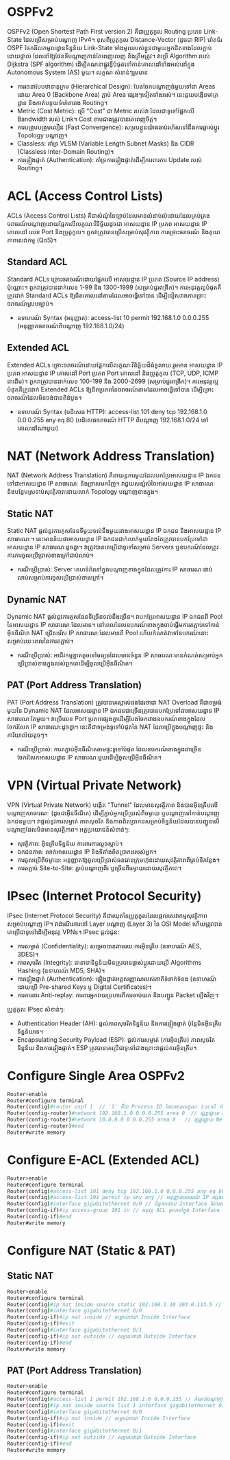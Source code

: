 # OSPFv2
OSPFv2 (Open Shortest Path First version 2) គឺជាប្រូតូកូល Routing ប្រភេទ Link-State ដែលប្រើសម្រាប់បណ្តាញ IPv4។ ខុសពីប្រូតូកូល Distance-Vector (ដូចជា RIP) រ៉ោតទ័រ OSPF ចែករំលែកមូលដ្ឋានទិន្នន័យ Link-State ទាំងមូលរបស់ខ្លួនជាមួយអ្នកជិតខាងដែលភ្ជាប់ដោយផ្ទាល់ ដែលនាំឱ្យផែនទីបណ្តាញកាន់តែពេញលេញ និងត្រឹមត្រូវ។ វាប្រើ Algorithm របស់ Dijkstra (SPF algorithm) ដើម្បីគណនាផ្លូវខ្លីបំផុតទៅកាន់គោលដៅទាំងអស់នៅក្នុង Autonomous System (AS) មួយ។ លក្ខណៈសំខាន់ៗរួមមាន
- ការរចនាបែបឋានានុក្រម (Hierarchical Design): បែងចែកបណ្តាញធំមួយទៅជា Areas ដោយ Area 0 (Backbone Area) ភ្ជាប់ Area ផ្សេងៗទៀតទាំងអស់។ នេះជួយបង្កើនមាត្រដ្ឋាន និងកាត់បន្ថយទំហំតារាង Routing។
- Metric (Cost Metric): ប្រើ "Cost" ជា Metric របស់វា ដែលជាទូទៅផ្អែកលើ Bandwidth របស់ Link។ Cost ទាបជាងត្រូវបានគេពេញចិត្ត។
- ការបង្រួបបង្រួមលឿន (Fast Convergence): សម្របខ្លួនយ៉ាងឆាប់រហ័សទៅនឹងការផ្លាស់ប្តូរ Topology បណ្តាញ។
- Classless: គាំទ្រ VLSM (Variable Length Subnet Masks) និង CIDR (Classless Inter-Domain Routing)។
- ការផ្ទៀងផ្ទាត់ (Authentication): គាំទ្រការផ្ទៀងផ្ទាត់ដើម្បីការពារការ Update របស់ Routing។
# ACL (Access Control Lists)
ACLs (Access Control Lists) គឺជាសំណុំនៃច្បាប់ដែលមានលំដាប់លំដោយដែលគ្រប់គ្រងចរាចរណ៍បណ្តាញដោយផ្អែកលើលក្ខណៈវិនិច្ឆ័យដូចជា អាសយដ្ឋាន IP ប្រភព អាសយដ្ឋាន IP គោលដៅ លេខ Port និងប្រូតូកូល។ ពួកវាត្រូវបានប្រើសម្រាប់សុវត្ថិភាព ការច្រោះចរាចរណ៍ និងគុណភាពសេវាកម្ម (QoS)។
## Standard ACL
Standard ACLs ច្រោះចរាចរណ៍ដោយផ្អែកលើ អាសយដ្ឋាន IP ប្រភព (Source IP address) ប៉ុណ្ណោះ។ ពួកវាត្រូវបានដាក់លេខ 1-99 និង 1300-1999 (សម្រាប់ជួរពង្រីក)។ ការអនុវត្តល្អបំផុតគឺត្រូវដាក់ Standard ACLs ឱ្យជិតគោលដៅតាមដែលអាចធ្វើទៅបាន ដើម្បីជៀសវាងការច្រោះចរាចរណ៍ស្របច្បាប់។
- ឧទាហរណ៍ Syntax (អនុញ្ញាត): access-list 10 permit 192.168.1.0 0.0.0.255 (អនុញ្ញាតចរាចរណ៍ពីបណ្តាញ 192.168.1.0/24)
## Extended ACL
Extended ACLs ច្រោះចរាចរណ៍ដោយផ្អែកលើលក្ខណៈវិនិច្ឆ័យដ៏ធំទូលាយ រួមមាន អាសយដ្ឋាន IP ប្រភព អាសយដ្ឋាន IP គោលដៅ Port ប្រភព Port គោលដៅ និងប្រូតូកូល (TCP, UDP, ICMP ជាដើម)។ ពួកវាត្រូវបានដាក់លេខ 100-199 និង 2000-2699 (សម្រាប់ជួរពង្រីក)។ ការអនុវត្តល្អបំផុតគឺត្រូវដាក់ Extended ACLs ឱ្យជិតប្រភពនៃចរាចរណ៍តាមដែលអាចធ្វើទៅបាន ដើម្បីច្រោះចរាចរណ៍ដែលមិនចង់បានពីដំបូង។
- ឧទាហរណ៍ Syntax (បដិសេធ HTTP): access-list 101 deny tcp 192.168.1.0 0.0.0.255 any eq 80 (បដិសេធចរាចរណ៍ HTTP ពីបណ្តាញ 192.168.1.0/24 ទៅគោលដៅណាមួយ)
# NAT (Network Address Translation)
NAT (Network Address Translation) គឺជាយន្តការមួយដែលបកប្រែអាសយដ្ឋាន IP ឯកជនទៅជាអាសយដ្ឋាន IP សាធារណៈ និងច្រាសមកវិញ។ វាជួយសន្សំសំចៃអាសយដ្ឋាន IP សាធារណៈ និងបន្ថែមស្រទាប់សុវត្ថិភាពដោយលាក់ Topology បណ្តាញខាងក្នុង។
## Static NAT
Static NAT ផ្តល់នូវការគូសផែនទីមួយទល់នឹងមួយរវាងអាសយដ្ឋាន IP ឯកជន និងអាសយដ្ឋាន IP សាធារណៈ។ នេះមានន័យថាអាសយដ្ឋាន IP ឯកជនជាក់លាក់មួយតែងតែត្រូវបានបកប្រែទៅជាអាសយដ្ឋាន IP សាធារណៈដូចគ្នា។ វាត្រូវបានគេប្រើជាទូទៅសម្រាប់ Servers ឬឧបករណ៍ដែលត្រូវការការចូលប្រើប្រាស់ខាងក្រៅជាប់លាប់។
- ករណីប្រើប្រាស់: Server គេហទំព័រនៅក្នុងបណ្តាញខាងក្នុងដែលត្រូវការ IP សាធារណៈជាប់លាប់សម្រាប់ការចូលប្រើប្រាស់ខាងក្រៅ។
## Dynamic NAT
Dynamic NAT ផ្តល់នូវការគូសផែនទីច្រើនទល់នឹងច្រើន។ វាបកប្រែអាសយដ្ឋាន IP ឯកជនពី Pool នៃអាសយដ្ឋាន IP សាធារណៈដែលមាន។ នៅពេលដែលឧបករណ៍ខាងក្នុងចាប់ផ្តើមការតភ្ជាប់ទៅកាន់អ៊ីនធឺណិត NAT ជ្រើសរើស IP សាធារណៈដែលមានពី Pool ហើយកំណត់វាទៅឧបករណ៍នោះសម្រាប់រយៈពេលនៃការតភ្ជាប់។
- ករណីប្រើប្រាស់: អាជីវកម្មខ្នាតតូចទៅមធ្យមដែលមានចំនួន IP សាធារណៈមានកំណត់សម្រាប់អ្នកប្រើប្រាស់ខាងក្នុងរបស់ពួកគេដើម្បីចូលប្រើអ៊ីនធឺណិត។
## PAT (Port Address Translation)
PAT (Port Address Translation) ត្រូវបានគេស្គាល់ផងដែរថាជា NAT Overload គឺជាទម្រង់មួយនៃ Dynamic NAT ដែលអាសយដ្ឋាន IP ឯកជនជាច្រើនត្រូវបានបកប្រែទៅជាអាសយដ្ឋាន IP សាធារណៈតែមួយ។ វាប្រើលេខ Port ប្រភពផ្សេងគ្នាដើម្បីបែងចែករវាងឧបករណ៍ខាងក្នុងដែលចែករំលែក IP សាធារណៈដូចគ្នា។ នេះគឺជាទម្រង់ទូទៅបំផុតនៃ NAT ដែលប្រើក្នុងបណ្តាញផ្ទះ និងការិយាល័យតូចៗ។
- ករណីប្រើប្រាស់: ការតភ្ជាប់អ៊ីនធឺណិតតាមផ្ទះទូទៅបំផុត ដែលឧបករណ៍ខាងក្នុងជាច្រើនចែករំលែកអាសយដ្ឋាន IP សាធារណៈមួយដើម្បីចូលប្រើអ៊ីនធឺណិត។
# VPN (Virtual Private Network)
VPN (Virtual Private Network) បង្កើត "Tunnel" ដែលមានសុវត្ថិភាព និងបានអ៊ិនគ្រីបលើបណ្តាញសាធារណៈ (ដូចជាអ៊ីនធឺណិត) ដើម្បីភ្ជាប់អ្នកប្រើប្រាស់ពីចម្ងាយ ឬបណ្តាញទៅកាន់បណ្តាញឯកជនមួយ។ វាផ្តល់នូវការសម្ងាត់ ភាពសុចរិត និងភាពពិតប្រាកដសម្រាប់ទិន្នន័យដែលបានបញ្ជូនលើបណ្តាញដែលមិនមានសុវត្ថិភាព។ អត្ថប្រយោជន៍សំខាន់ៗ:
- សុវត្ថិភាព: អ៊ិនគ្រីបទិន្នន័យ ការពារការលួចស្តាប់។
- ឯកជនភាព: លាក់អាសយដ្ឋាន IP និងទីតាំងពិតប្រាកដរបស់អ្នក។
- ការចូលប្រើពីចម្ងាយ: អនុញ្ញាតឱ្យចូលប្រើប្រាស់ធនធានក្រុមហ៊ុនដោយសុវត្ថិភាពពីគ្រប់ទីកន្លែង។
- ការតភ្ជាប់ Site-to-Site: ភ្ជាប់បណ្តាញពីរ ឬច្រើនពីចម្ងាយដោយសុវត្ថិភាព។
# IPsec (Internet Protocol Security)
IPsec (Internet Protocol Security) គឺជាឈុតនៃប្រូតូកូលដែលផ្តល់សេវាកម្មសុវត្ថិភាពសម្រាប់បណ្តាញ IP។ វាដំណើរការនៅ Layer បណ្តាញ (Layer 3) នៃ OSI Model ហើយត្រូវបានគេប្រើជាទូទៅដើម្បីអនុវត្ត VPNs។ IPsec ផ្តល់ជូន:
- ការសម្ងាត់ (Confidentiality): សម្រេចបានតាមរយៈការអ៊ិនគ្រីប (ឧទាហរណ៍ AES, 3DES)។
- ភាពសុចរិត (Integrity): ធានាថាទិន្នន័យមិនត្រូវបានផ្លាស់ប្តូរដោយប្រើ Algorithms Hashing (ឧទាហរណ៍ MD5, SHA)។
- ការផ្ទៀងផ្ទាត់ (Authentication): ផ្ទៀងផ្ទាត់អត្តសញ្ញាណរបស់ភាគីទំនាក់ទំនង (ឧទាហរណ៍ ដោយប្រើ Pre-shared Keys ឬ Digital Certificates)។
- ការការពារ Anti-replay: ការពារអ្នកវាយប្រហារពីការចាប់យក និងបញ្ជូន Packet ឡើងវិញ។  

ប្រូតូកូល IPsec សំខាន់ៗ:
- Authentication Header (AH): ផ្តល់ភាពសុចរិតទិន្នន័យ និងការផ្ទៀងផ្ទាត់ ប៉ុន្តែមិនអ៊ិនគ្រីបទិន្នន័យទេ។
- Encapsulating Security Payload (ESP): ផ្តល់ការសម្ងាត់ (ការអ៊ិនគ្រីប) ភាពសុចរិតទិន្នន័យ និងការផ្ទៀងផ្ទាត់។ ESP ត្រូវបានគេប្រើជាទូទៅជាងព្រោះវាផ្តល់ការអ៊ិនគ្រីប។
# Configure Single Area OSPFv2
```sh
Router>enable
Router#configure terminal
Router(config)#router ospf 1  // '1' គឺជា Process ID ដែលមានលក្ខណៈ Local ចំពោះ Router
Router(config-router)#network 192.168.1.0 0.0.0.255 area 0  // ផ្សព្វផ្សាយ Network 192.168.1.0/24 នៅក្នុង Area 0
Router(config-router)#network 10.0.0.0 0.0.0.255 area 0   // ផ្សព្វផ្សាយ Network 10.0.0.0/24 នៅក្នុង Area 0
Router(config-router)#end
Router#write memory
```
# Configure E-ACL (Extended ACL)
```sh
Router>enable
Router#configure terminal
Router(config)#access-list 101 deny tcp 192.168.1.0 0.0.0.255 any eq 80 // បដិសេធ HTTP (Port 80) ពី 192.168.1.0/24 ទៅណាមួយ
Router(config)#access-list 101 permit ip any any // អនុញ្ញាតចរាចរណ៍ IP ផ្សេងទៀតទាំងអស់ (សំខាន់ណាស់!)
Router(config)#interface gigabitethernet 0/0 // ជំនួសដោយ Interface ដែលសមស្រប (ឧទាហរណ៍ Interface LAN ខាងក្នុងរបស់អ្នក)
Router(config-if)#ip access-group 101 in // អនុវត្ត ACL ចូលទៅក្នុង Interface
Router(config-if)#end
Router#write memory
```
# Configure NAT (Static & PAT)
## Static NAT
```sh
Router>enable
Router#configure terminal
Router(config)#ip nat inside source static 192.168.1.10 203.0.113.5 // ការគូសផែនទី Static សម្រាប់ Server ខាងក្នុង
Router(config)#interface gigabitethernet 0/0
Router(config-if)#ip nat inside // សម្គាល់ថាជា Inside Interface
Router(config-if)#exit
Router(config)#interface gigabitethernet 0/1
Router(config-if)#ip nat outside // សម្គាល់ថាជា Outside Interface
Router(config-if)#end
Router#write memory
```
## PAT (Port Address Translation)
```sh
Router>enable
Router#configure terminal
Router(config)#access-list 1 permit 192.168.1.0 0.0.0.255 // កំណត់បណ្តាញខាងក្នុងដើម្បី NAT
Router(config)#ip nat inside source list 1 interface gigabitethernet 0/1 overload // PAT
Router(config)#interface gigabitethernet 0/0
Router(config-if)#ip nat inside // សម្គាល់ថាជា Inside Interface
Router(config-if)#exit
Router(config)#interface gigabitethernet 0/1
Router(config-if)#ip nat outside // សម្គាល់ថាជា Outside Interface
Router(config-if)#end
Router#write memory
```